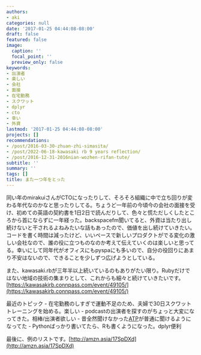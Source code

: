 ```yaml
---
authors:
- aki
categories: null
date: '2017-01-25 04:44:08-08:00'
draft: false
featured: false
image:
  caption: ''
  focal_point: ''
  preview_only: false
keywords:
- 出演者
- 楽しい
- 会社
- 面接
- 在宅勤務
- スクワット
- dplyr
- cto
- 幸い
- 外資
lastmod: '2017-01-25 04:44:08-08:00'
projects: []
recommendations:
- /post/2016-03-30-zhuan-zhi-simasita/
- /post/2022-06-18-kawasaki rb 9 years reflection/
- /post/2016-12-31-2016nian-wozhen-rifan-tute/
subtitle: ''
summary: ''
tags: []
title: また一つ年をとった
---
```


同い年のmirakuiさんがCTOになったりして、そろそろ組織に中で立ち回りが変わる年代なのかなと思ったりしてる。ちょうど一年前の今頃今の会社の面接を受け、初めての英語の契約書を1日2日で読んだりして、色々と慌ただしくしたところから首にならずに一年経った。backspacefm聞いてると、外資は当たり出し続けないと干されるよねみたいな話もあったので、価値を出し続けていきたい。コードを書く時間は減ったけど、いいペースで新しいプロダクトがでる変化の激しい会社なので、誰の役に立つものなのか考えて伝えていくのは楽しいと思ってる。幸いにして同年代がオフィスにもpyspaにも多いので、自分の役回りにあまり不安はないので、できることを少しずつ広げようとしている。

また、kawasaki.rbが三年半以上続いているのもありがたい限り。Rubyだけではない地域の技術の集まりとして、これからも細々と続けていきたいです。[https://kawasakirb.connpass.com/event/49105/](https://kawasakirb.connpass.com/event/49105/)

最近のトピック - 在宅勤務のしすぎで運動不足のため、夫婦で30日スクワットトレーニングを始める。楽しい - podcastの出演者を探すのがちょっと大変になってきた。相棒/出演者欲しい - 昔全然聞けなかった[ATP](http://atp.fm/)が普通に聞けるようになってた - Pythonばっかり書いてたら、Rも書くようになった。dplyr便利

最後に、例のリストです。[http://amzn.asia/17SpDXd](http://amzn.asia/17SpDXd)